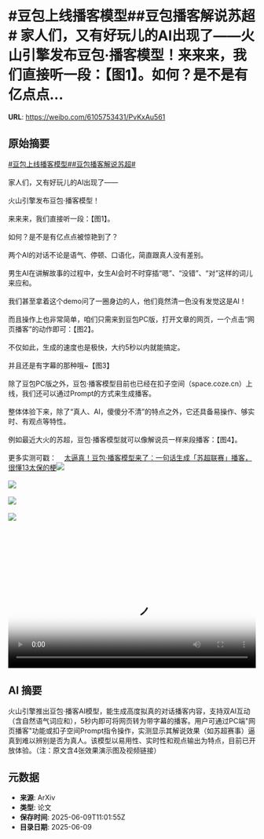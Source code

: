 # #豆包上线播客模型##豆包播客解说苏超# 家人们，又有好玩儿的AI出现了——火山引擎发布豆包·播客模型！来来来，我们直接听一段：【图1】。如何？是不是有亿点点...

**URL**: https://weibo.com/6105753431/PvKxAu561

## 原始摘要

<a href="https://m.weibo.cn/search?containerid=231522type%3D1%26t%3D10%26q%3D%23%E8%B1%86%E5%8C%85%E4%B8%8A%E7%BA%BF%E6%92%AD%E5%AE%A2%E6%A8%A1%E5%9E%8B%23&amp;extparam=%23%E8%B1%86%E5%8C%85%E4%B8%8A%E7%BA%BF%E6%92%AD%E5%AE%A2%E6%A8%A1%E5%9E%8B%23" data-hide=""><span class="surl-text">#豆包上线播客模型#</span></a><a href="https://m.weibo.cn/search?containerid=231522type%3D1%26t%3D10%26q%3D%23%E8%B1%86%E5%8C%85%E6%92%AD%E5%AE%A2%E8%A7%A3%E8%AF%B4%E8%8B%8F%E8%B6%85%23&amp;extparam=%23%E8%B1%86%E5%8C%85%E6%92%AD%E5%AE%A2%E8%A7%A3%E8%AF%B4%E8%8B%8F%E8%B6%85%23" data-hide=""><span class="surl-text">#豆包播客解说苏超#</span></a> <br><br>家人们，又有好玩儿的AI出现了——<br><br>火山引擎发布豆包·播客模型！<br><br>来来来，我们直接听一段：【图1】。<br><br>如何？是不是有亿点点被惊艳到了？<br><br>两个AI的对话不论是语气、停顿、口语化，简直跟真人没有差别。<br><br>男生AI在讲解故事的过程中，女生AI会时不时穿插“嗯”、“没错”、“对”这样的词儿来应和。<br><br>我们甚至拿着这个demo问了一圈身边的人，他们竟然清一色没有发觉这是AI！<br><br>而且操作上也非常简单，咱们只需来到豆包PC版，打开文章的网页，一个点击“网页播客”的动作即可：【图2】。<br><br>不仅如此，生成的速度也是极快，大约5秒以内就能搞定。<br><br>并且还是有字幕的那种哦~【图3】<br><br>除了豆包PC版之外，豆包·播客模型目前也已经在扣子空间（space.coze.cn）上线，我们还可以通过Prompt的方式来生成播客。<br><br>整体体验下来，除了“真人、AI，傻傻分不清”的特点之外，它还具备易操作、够实时、有观点等特性。<br><br>例如最近大火的苏超，豆包·播客模型就可以像解说员一样来段播客：【图4】。<br><br>更多实测可戳：<a href="https://weibo.cn/sinaurl?u=https%3A%2F%2Fmp.weixin.qq.com%2Fs%2FqZ0Kcm2wyPpC56dVHZ5tHw" data-hide=""><span class="url-icon"><img style="width: 1rem;height: 1rem" src="https://h5.sinaimg.cn/upload/2015/09/25/3/timeline_card_small_web_default.png" referrerpolicy="no-referrer"></span><span class="surl-text">太逼真！豆包·播客模型来了：一句话生成「苏超联赛」播客，很懂13太保的梗</span></a><img style="" src="https://tvax4.sinaimg.cn/large/006Fd7o3ly1i296neaafjj30zk0k0jr9.jpg" referrerpolicy="no-referrer"><br><br><img style="" src="https://tvax1.sinaimg.cn/large/006Fd7o3ly1i296nebiyhj31hc0u0dh0.jpg" referrerpolicy="no-referrer"><br><br><img style="" src="https://tvax2.sinaimg.cn/large/006Fd7o3ly1i296hzueadj30u00hkgra.jpg" referrerpolicy="no-referrer"><br><br><img style="" src="https://tvax4.sinaimg.cn/large/006Fd7o3ly1i296nbvsgej30zk0k0gng.jpg" referrerpolicy="no-referrer"><br><br><br clear="both"><div style="clear: both"></div><video controls="controls" poster="https://tvax3.sinaimg.cn/orj480/006Fd7o3ly1i296ndo2trj30zk0k0jr9.jpg" style="width: 100%"><source src="https://f.video.weibocdn.com/o0/JqzHo6E9lx08oUmJKOVa01041200jBIg0E010.mp4?label=mp4_720p&amp;template=1280x720.25.0&amp;ori=0&amp;ps=1CwnkDw1GXwCQx&amp;Expires=1749470465&amp;ssig=ZS6rQ%2B4bPf&amp;KID=unistore,video"><source src="https://f.video.weibocdn.com/o0/YvMH3Csflx08oUmJ6mEU010412008kkA0E010.mp4?label=mp4_hd&amp;template=852x480.25.0&amp;ori=0&amp;ps=1CwnkDw1GXwCQx&amp;Expires=1749470465&amp;ssig=n5%2FkyCKt8H&amp;KID=unistore,video"><source src="https://f.video.weibocdn.com/o0/ZfQHc6Yglx08oUmIP0mc010412004OuP0E010.mp4?label=mp4_ld&amp;template=640x360.25.0&amp;ori=0&amp;ps=1CwnkDw1GXwCQx&amp;Expires=1749470465&amp;ssig=ctTyv8ojq6&amp;KID=unistore,video"><p>视频无法显示，请前往<a href="https://video.weibo.com/show?fid=1034%3A5175668946960404" target="_blank" rel="noopener noreferrer">微博视频</a>观看。</p></video>

## AI 摘要

火山引擎推出豆包·播客AI模型，能生成高度拟真的对话播客内容，支持双AI互动（含自然语气词应和），5秒内即可将网页转为带字幕的播客。用户可通过PC端"网页播客"功能或扣子空间Prompt指令操作，实测显示其解说效果（如苏超赛事）逼真到难以辨别是否为真人。该模型以易用性、实时性和观点输出为特点，目前已开放体验。（注：原文含4张效果演示图及视频链接）

## 元数据

- **来源**: ArXiv
- **类型**: 论文
- **保存时间**: 2025-06-09T11:01:55Z
- **目录日期**: 2025-06-09
